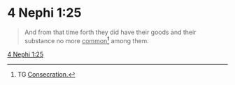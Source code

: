 # 4 Nephi 1:25

> And from that time forth they did have their goods and their substance no more <u>common</u>[^a] among them.

[4 Nephi 1:25](https://www.churchofjesuschrist.org/study/scriptures/bofm/4-ne/1?lang=eng&id=p25#p25)


[^a]: TG [Consecration.](https://www.churchofjesuschrist.org/study/scriptures/tg/consecration?lang=eng)
